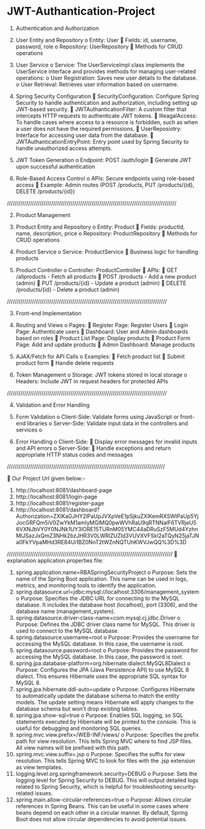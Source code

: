 # JWT-Authantication-Project

1. Authentication and Authorization

1.	User Entity and Repository
o	Entity: User
	Fields: id, username, password, role
o	Repository: UserRepository
	Methods for CRUD operations

2.	User Service
o	Service: The UserServiceImpl class implements the UserService interface and provides methods for managing user-related operations:
o	User Registration: Saves new user details to the database.
o	User Retrieval: Retrieves user information based on username.

3.	Spring Security Configuration
	SecurityConfiguration: Configure Spring Security to handle authentication and authorization, including setting up JWT-based security.
	JWTAuthanticationFilter: A custom filter that intercepts HTTP requests to authenticate JWT tokens.
	IlleagalAccess: To handle cases where access to a resource is forbidden, such as when a user does not have the required permissions.
	UserReposiotry: Interface for accessing user data from the database.
	JWTAuthanticationEntryPoint: Entry point used by Spring Security to handle unauthorized access attempts.

4.	JWT Token Generation
o	Endpoint: POST /auth/login
	Generate JWT upon successful authentication

5.	Role-Based Access Control
o	APIs: Secure endpoints using role-based access
	Example: Admin routes (POST /products, PUT /products/{id}, DELETE /products/{id})

////////////////////////////////////////////////////////////////////////////////////////

2. Product Management
   
1.	Product Entity and Repository
o	Entity: Product
	Fields: productId, name, description, price
o	Repository: ProductRepository
	Methods for CRUD operations

2.	Product Service
o	Service: ProductService
	Business logic for handling products

3.	Product Controller
o	Controller: ProductController
	APIs:
	GET /allproducts - Fetch all products
	POST /products - Add a new product (admin)
	PUT /products/{id} - Update a product (admin)
	DELETE /products/{id} - Delete a product (admin)

///////////////////////////////////////////////////////////////////////////////////

3. Front-end Implementation
   
1.	Routing and Views
o	Pages:
	Register Page: Register Users
	Login Page: Authenticate users
	Dashboard: User and Admin dashboards based on roles
	Product List Page: Display products
	Product Form Page: Add and update products
	Admin Dashboard: Manage products

2.	AJAX/Fetch for API Calls
o	Examples:
	Fetch product list
	Submit product form
	Handle delete requests

3.	Token Management
o	Storage: JWT tokens stored in local storage
o	Headers: Include JWT in request headers for protected APIs

///////////////////////////////////////////////////////////////////////////////////

4. Validation and Error Handling
   
1.	Form Validation
o	Client-Side: Validate forms using JavaScript or front-end libraries
o	Server-Side: Validate input data in the controllers and services
o	
2.	Error Handling
o	Client-Side:
	Display error messages for invalid inputs and API errors
o	Server-Side:
	Handle exceptions and return appropriate HTTP status codes and messages

//////////////////////////////////////////////////////////////////////////////////

	Our Project Url given below:-

1.	http://localhost:8081/dashboard-page
2.	http://localhost:8081/login-page
3.	http://localhost:8081/register-page
4.	http://localhost:8081/dashboard?Authorization=ZXlKaGJHY2lPaUpJVXpVeE1pSjkuZXlKemRXSWlPaUp5YjJocGRFQm5iV0ZwYkM1amIyMGlMQ0pwWVhRaU9qRTNNalF6TVRjeU56VXNJbVY0Y0NJNk1UY3lORE15TURnM05YMC44aDRuSzF5MUd4YzhnMlJSazJxQmZ3NHk2bzJHR3V0LWRlZUZId3VUVXVFSkI2aTQyN25jaTJNa0FkYVpaMHd3RE84Ui1BZ0NnT2tWZnNQTUhKWVJwQQ%3D%3D

//////////////////////////////////////////////////////////////////////////////////////
	explanation application.properties file:

1.	spring.application.name=RBASpringSecurityProject
o	Purpose: Sets the name of the Spring Boot application. This name can be used in logs, metrics, and monitoring tools to identify the application.
2.	spring.datasource.url=jdbc:mysql://localhost:3306/management_system
o	Purpose: Specifies the JDBC URL for connecting to the MySQL database. It includes the database host (localhost), port (3306), and the database name (management_system).
3.	spring.datasource.driver-class-name=com.mysql.cj.jdbc.Driver
o	Purpose: Defines the JDBC driver class name for MySQL. This driver is used to connect to the MySQL database.
4.	spring.datasource.username=root
o	Purpose: Provides the username for accessing the MySQL database. In this case, the username is root.
5.	spring.datasource.password=root
o	Purpose: Provides the password for accessing the MySQL database. In this case, the password is root.
6.	spring.jpa.database-platform=org.hibernate.dialect.MySQL8Dialect
o	Purpose: Configures the JPA (Java Persistence API) to use MySQL 8 dialect. This ensures Hibernate uses the appropriate SQL syntax for MySQL 8.
7.	spring.jpa.hibernate.ddl-auto=update
o	Purpose: Configures Hibernate to automatically update the database schema to match the entity models. The update setting means Hibernate will apply changes to the database schema but won't drop existing tables.
8.	spring.jpa.show-sql=true
o	Purpose: Enables SQL logging, so SQL statements executed by Hibernate will be printed to the console. This is useful for debugging and monitoring SQL queries.
9.	spring.mvc.view.prefix=/WEB-INF/views/
o	Purpose: Specifies the prefix path for view resolution. This tells Spring MVC where to find JSP files. All view names will be prefixed with this path.
10.	spring.mvc.view.suffix=.jsp
o	Purpose: Specifies the suffix for view resolution. This tells Spring MVC to look for files with the .jsp extension as view templates.
11.	logging.level.org.springframework.security=DEBUG
o	Purpose: Sets the logging level for Spring Security to DEBUG. This will output detailed logs related to Spring Security, which is helpful for troubleshooting security-related issues.
12.	spring.main.allow-circular-references=true
o	Purpose: Allows circular references in Spring Beans. This can be useful in some cases where beans depend on each other in a circular manner. By default, Spring Boot does not allow circular dependencies to avoid potential issues.
